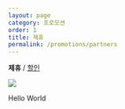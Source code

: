```yaml
---
layout: page
category: 프로모션
order: 1
title: 제휴
permalink: /promotions/partners
---
```


<strong>제휴</strong> / <a href="/promotions/discount">할인</a>

![](https://previews.123rf.com/images/varijanta/varijanta1411/varijanta141100014/33741826-%EB%B9%84%EC%A6%88%EB%8B%88%EC%8A%A4-%EA%B8%88%EC%9C%B5-%EB%B9%84%EC%A6%88%EB%8B%88%EC%8A%A4-%EC%9E%90%EB%AC%B8-%EC%BB%A8%EC%84%A4%ED%8C%85-%EA%B8%88%EC%9C%B5-%EC%8B%9C%EC%9E%A5-%EC%A0%84%EB%9E%B5%EC%A0%81-%EC%A0%9C%ED%9C%B4-%EA%B8%80%EB%A1%9C%EB%B2%8C-%ED%86%B5%ED%95%A9-%EB%A7%88%EC%BC%80%ED%8C%85-%ED%94%8C%EB%9E%AB-%EB%94%94%EC%9E%90%EC%9D%B8-%EB%B2%A1%ED%84%B0-%EC%9D%BC%EB%9F%AC%EC%8A%A4%ED%8A%B8-%EB%A0%88%EC%9D%B4-%EC%85%98-%EA%B0%9C%EB%85%90%EC%9E%85%EB%8B%88%EB%8B%A4-%EC%9B%B9-%EB%B0%B0%EB%84%88-%EC%9D%B8%EC%87%84-.jpg)

Hello World
